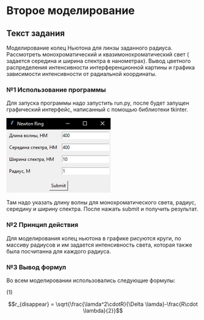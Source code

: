 # Второе моделирование

## Текст задания

Моделирование колец Ньютона для линзы заданного радиуса. Рассмотреть монохроматический и квазимонохроматический свет (
задается середина и ширина спектра в нанометрах). Вывод цветного распределения интенсивности интерференционной картины и
графика зависимости интенсивности от радиальной координаты.

### №1 Использование программы

Для запуска программы надо запустить run.py, после будет запущен графический интерфейс, написанный с помощью библиотеки
tkinter.

![Image alt](https://github.com/51Sirius/ItmoPhysic/raw/master/2sem/Newton%20ring/src/1.png)

Там надо указать длину волны для монохроматического света, радиус, середину и ширину спектра. После нажать submit и
получить результат.

### №2 Принцип действия

Для моделирования колец ньютона в графике рисуются круги, по массиву радиусов и им задается интенсивность света, которая
также была посчитанна для каждого радиуса.

### №3 Вывод формул

Во всем моделировании использовались следующие формулы:

(1)
```math
r_{disappear} = \sqrt{\frac{\lamda^2\cdotR}{\Delta \lamda}-\frac{R\cdot \lambda}{2}}
```
